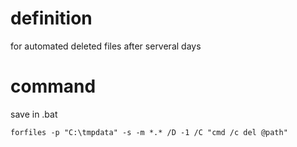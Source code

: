 # definition 
for automated deleted files after serveral days

# command
save in .bat
```
forfiles -p "C:\tmpdata" -s -m *.* /D -1 /C "cmd /c del @path"
```
